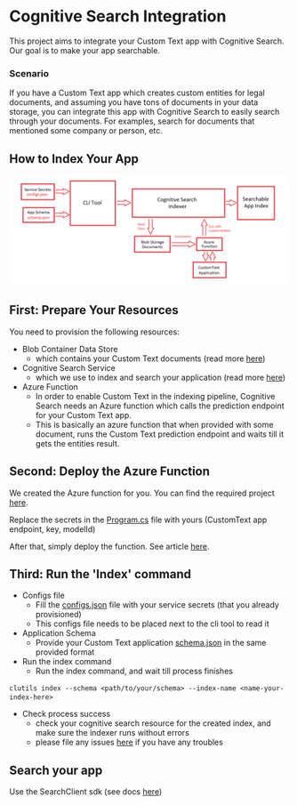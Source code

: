 # Cognitive Search Integration

This project aims to integrate your Custom Text app with Cognitive Search. 
Our goal is to make your app searchable.

### Scenario
If you have a Custom Text app which creates custom entities for legal documents, and assuming you have tons of documents in your data storage, you can integrate this app with Cognitive Search to easily search through your documents.
For examples, search for documents that mentioned some company or person, etc.

## How to Index Your App

![cognitive search integration pipeline](./Docs/Assets/indexing-pipeline.png)

## First: Prepare Your Resources

You need to provision the following resources:
 - Blob Container Data Store
	 - which contains your Custom Text documents (read more [here](https://docs.microsoft.com/en-us/azure/storage/blobs/storage-blobs-introduction))
 - Cognitive Search Service
	 - which we use to index and search your application (read more [here](https://docs.microsoft.com/en-us/azure/search/search-what-is-azure-search))
 - Azure Function
	 - In order to enable Custom Text in the indexing pipeline, Cognitive Search needs an Azure function which calls the prediction endpoint for your Custom Text app.
	 - This is basically an azure function that when provided with some document, runs the Custom Text prediction endpoint and waits till it gets the entities result.


## Second: Deploy the Azure Function
We created the Azure function for you. You can find the required project [here](.\CustomTextAzureFunction\CustomTextAnalyticsFunction.sln).

Replace the secrets in the [Program.cs](.\CustomTextAzureFunction\CustomTextAnalytics.Function\Program.cs) file with yours
(CustomText app endpoint, key, modelId)

After that, simply deploy the function. See article [here](https://docs.microsoft.com/en-us/azure/azure-functions/functions-develop-vs#publish-to-azure).


## Third: Run the 'Index' command

 - Configs file
	 - Fill the [configs.json](./Docs/Assets/configs.json) file with your service secrets (that you already provisioned)
	 - This configs file needs to be placed next to the cli tool to read it
 - Application Schema
	 - Provide your Custom Text application [schema.json](./Docs/Assets/app-schema.json) in the same provided format
 - Run the index command
	 - Run the index command, and wait till process finishes
```console
clutils index --schema <path/to/your/schema> --index-name <name-your-index-here>
```
- Check process success
	- check your cognitive search resource for the created index, and make sure the indexer runs without errors
    - please file any issues [here](https://github.com/microsoft/CogSLanguageUtilities/issues) if you have any troubles

## Search your app
Use the SearchClient sdk (see docs [here](https://docs.microsoft.com/en-us/azure/search/search-howto-dotnet-sdk#run-queries))


